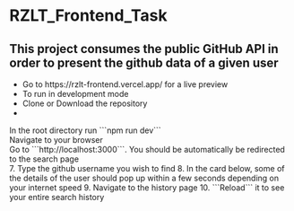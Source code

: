 <h1>RZLT_Frontend_Task</h1>
<h2>This project consumes the public GitHub API in order to present the github data of a given user</h2> 
<ul> 
  <li>Go to https://rzlt-frontend.vercel.app/ for a live preview</li>
  <li> To run in development mode</li>
  <li>Clone or Download the repository<li></ul> 
 In the root directory run ```npm run dev```<br>
 Navigate to your browser<br>
Go to ```http://localhost:3000```. You should be automatically be redirected to the search page<br>
7. Type the github username you wish to find
8. In the card below, some of the details of the user should pop up within a few seconds depending on your internet speed
9. Navigate to the history page
10. ```Reload``` it to see your entire search history
</ul>
